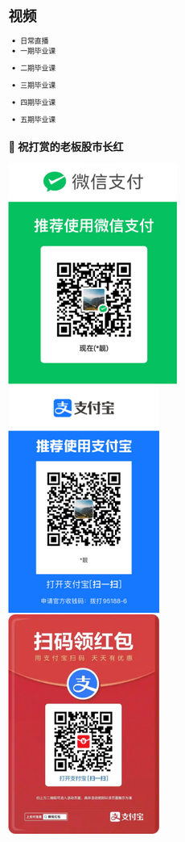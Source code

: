 # 视频


* 日常直播
* 一期毕业课

<!-- 链接：[https://pan.baidu.com/s/19LJIIIdtLyBLWgMgznpfqw?pwd=kdhw](https://pan.baidu.com/s/19LJIIIdtLyBLWgMgznpfqw?pwd=kdhw )
提取码：kdhw -->

* 二期毕业课

<!-- 链接：[https://pan.baidu.com/s/1vC1nMQRgbSbqiEBLeV6j2A?pwd=xzvt](https://pan.baidu.com/s/1vC1nMQRgbSbqiEBLeV6j2A?pwd=xzvt) 
提取码：xzvt -->

* 三期毕业课

<!-- 链接：[https://pan.baidu.com/s/1Z2V0u5XSscNCcNr4S0fDEw?pwd=ygcl](https://pan.baidu.com/s/1Z2V0u5XSscNCcNr4S0fDEw?pwd=ygcl) 
提取码：ygcl -->

* 四期毕业课

<!-- 链接：[https://pan.baidu.com/s/1sMydaXSxKJuKP4oN9M1ZnQ?pwd=gy24](https://pan.baidu.com/s/1sMydaXSxKJuKP4oN9M1ZnQ?pwd=gy24)
提取码：gy24 -->

* 五期毕业课

<!-- 链接：[https://pan.baidu.com/s/1HiaH3oREqThUUBd3mhppsA?pwd=2a2r](https://pan.baidu.com/s/1HiaH3oREqThUUBd3mhppsA?pwd=2a2r) 
提取码：2a2r -->


## 🤝 祝打赏的老板股市长红

<img width="335" src="../assets/wepay.png" />
<img width="300" src="../assets/alipay.jpg" />
<img width="300" src="../assets/hb.jpg" />